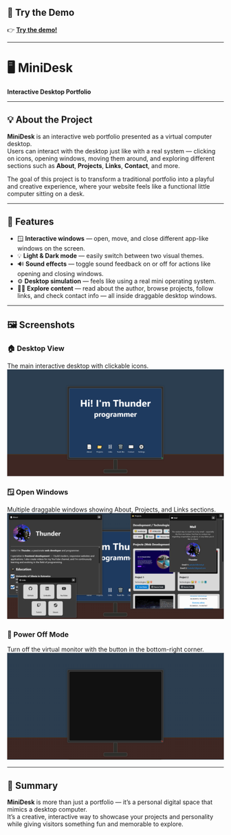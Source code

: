 ## 🚀 Try the Demo  
👉 [**Try the demo!**](https://thunderstorm24.github.io/MiniDesk)

---

# 🖥️ MiniDesk  
**Interactive Desktop Portfolio**

---

## 💡 About the Project  
**MiniDesk** is an interactive web portfolio presented as a virtual computer desktop.  
Users can interact with the desktop just like with a real system — clicking on icons, opening windows, moving them around, and exploring different sections such as **About**, **Projects**, **Links**, **Contact**, and more.

The goal of this project is to transform a traditional portfolio into a playful and creative experience, where your website feels like a functional little computer sitting on a desk.

---

## 🧭 Features  
- 🪟 **Interactive windows** — open, move, and close different app-like windows on the screen.  
- 💡 **Light & Dark mode** — easily switch between two visual themes.  
- 🔊 **Sound effects** — toggle sound feedback on or off for actions like opening and closing windows.  
- ⚙️ **Desktop simulation** — feels like using a real mini operating system.  
- 🧑‍💻 **Explore content** — read about the author, browse projects, follow links, and check contact info — all inside draggable desktop windows.  

---

## 🖼️ Screenshots  

### 🏠 Desktop View  
The main interactive desktop with clickable icons.  
![Desktop](images/Readme/Pulpit1.png)

### 🪟 Open Windows  
Multiple draggable windows showing About, Projects, and Links sections.  
![Windows](images/Readme/Pulpit2.png)

### 🌙 Power Off Mode  
Turn off the virtual monitor with the button in the bottom-right corner.  
![Power Off](images/Readme/Pulpit3.png)

---

## 📄 Summary  
**MiniDesk** is more than just a portfolio — it’s a personal digital space that mimics a desktop computer.  
It’s a creative, interactive way to showcase your projects and personality while giving visitors something fun and memorable to explore.
